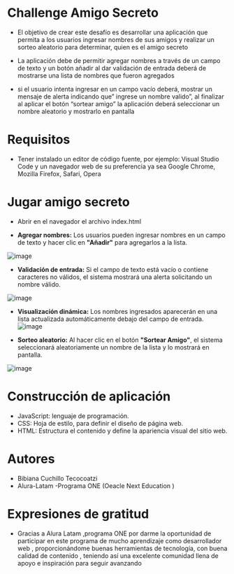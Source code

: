 # <h1>Challenge Amigo Secreto</h1>
- El objetivo de crear este desafío es desarrollar una aplicación que permita a los usuarios ingresar 
nombres de sus amigos y realizar un sorteo aleatorio para determinar, quien es el amigo secreto 

- La aplicación debe de permitir agregar nombres a través de un campo de texto y un botón añadir al 
dar validación de entrada deberá de mostrarse una lista de nombres que fueron agregados 

- si el usuario intenta ingresar en un campo vacío deberá, mostrar un mensaje de alerta indicando 
que” ingrese un nombre valido”, al finalizar al aplicar el botón “sortear amigo” la aplicación deberá 
seleccionar un nombre aleatorio y mostrarlo en pantalla

# <h1>Requisitos</h1>

- Tener instalado un editor de código fuente, por ejemplo: Visual Studio Code y un navegador web 
de su preferencia ya sea Google Chrome, Mozilla Firefox, Safari, Opera

# Jugar amigo secreto 
- Abrir en el navegador el archivo index.html

- **Agregar nombres:** Los usuarios pueden ingresar nombres en un campo de texto y hacer clic en **"Añadir"** para agregarlos a la lista.

![image](https://github.com/user-attachments/assets/62b5def1-f017-4fe6-8028-f5504688346c)

- **Validación de entrada:** Si el campo de texto está vacío o contiene caracteres no válidos, el sistema mostrará una alerta solicitando un nombre válido.

![image](https://github.com/user-attachments/assets/45efc06e-7ce9-4ae7-9911-edafd3635d53)

- **Visualización dinámica:** Los nombres ingresados aparecerán en una lista actualizada automáticamente debajo del campo de entrada.
![image](https://github.com/user-attachments/assets/1f99143e-55e9-422c-8427-4898b3889857)

- **Sorteo aleatorio:** Al hacer clic en el botón **"Sortear Amigo"**, el sistema seleccionará aleatoriamente un nombre de la lista y lo mostrará en pantalla.

![image](https://github.com/user-attachments/assets/ac3d1b2c-7b85-4edb-9e1c-8fb425d1bd10)

# Construcción de aplicación
- JavaScript:  lenguaje de programación. 
- CSS: Hoja de estilo, para definir el diseño de página web.
- HTML: Estructura el contenido y define la apariencia visual del sitio web. 

# Autores
- Bibiana Cuchillo Tecocoatzi 
- Alura-Latam -Programa ONE (Oeacle Next Education )

# Expresiones de gratitud 
- Gracias a Alura Latam ,programa ONE por darme la oportunidad de  participar en este programa de 
mucho aprendizaje  como desarrollador web , proporcionándome buenas herramientas de 
tecnología, con buena calidad de contenido  , teniendo así una excelente comunidad llena de 
apoyo e inspiración para seguir avanzando 
